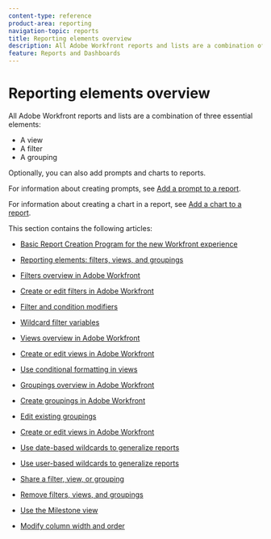 ```yaml
---
content-type: reference
product-area: reporting
navigation-topic: reports
title: Reporting elements overview
description: All Adobe Workfront reports and lists are a combination of three essential elements - views, filters, and groupings.
feature: Reports and Dashboards
---
```


# Reporting elements overview

All Adobe Workfront reports and lists are a combination of three essential elements:

* A view
* A filter
* A grouping

Optionally, you can also add prompts and charts to reports.

For information about creating prompts, see [Add a prompt to a report](../../../reports-and-dashboards/reports/creating-and-managing-reports/add-prompt-report.md).

For information about creating a chart in a report, see [Add a chart to a report](../../../reports-and-dashboards/reports/creating-and-managing-reports/add-chart-report.md).

This section contains the following articles:

* [Basic Report Creation Program for the new Workfront experience](https://one.workfront.com/s/basic-report-creation-program) 
* [Reporting elements: filters, views, and groupings](../../../reports-and-dashboards/reports/reporting-elements/reporting-elements-filters-views-groupings.md)
* [Filters overview in Adobe Workfront](../../../reports-and-dashboards/reports/reporting-elements/filters-overview.md) 
* [Create or edit filters in Adobe Workfront](../../../reports-and-dashboards/reports/reporting-elements/create-filters.md) 
* [Filter and condition modifiers](../../../reports-and-dashboards/reports/reporting-elements/filter-condition-modifiers.md) 
* [Wildcard filter variables](../../../reports-and-dashboards/reports/reporting-elements/understand-wildcard-filter-variables.md)
* [Views overview in Adobe Workfront](../../../reports-and-dashboards/reports/reporting-elements/views-overview.md) 
* [Create or edit views in Adobe Workfront](../../../reports-and-dashboards/reports/reporting-elements/create-edit-views.md) 
* [Use conditional formatting in views](../../../reports-and-dashboards/reports/reporting-elements/use-conditional-formatting-views.md)

  <!--
  <li data-mc-conditions="QuicksilverOrClassic.Draft mode"><a href="../../../reports-and-dashboards/reports/reporting-elements/groupings-overview-draft.md" class="MCXref xref" xrefformat="{para}">Groupings overview in&nbsp;Adobe Workfront (draft)</a> </li>
  -->

* [Groupings overview in Adobe Workfront](../../../reports-and-dashboards/reports/reporting-elements/groupings-overview.md) 
* [Create groupings in Adobe Workfront](../../../reports-and-dashboards/reports/reporting-elements/create-groupings.md) 
* [Edit existing groupings](../../../reports-and-dashboards/reports/reporting-elements/edit-existing-groupings.md)

  <!--
  <li data-mc-conditions="QuicksilverOrClassic.Draft mode"><a href="../../../reports-and-dashboards/reports/reporting-elements/advanced-filter-condition-qualifiers.md" class="MCXref xref" xrefformat="{para}">Advanced Filter and condition qualifiers </a> </li>
  -->

* [Create or edit views in Adobe Workfront](../../../reports-and-dashboards/reports/reporting-elements/create-edit-views.md) 
* [Use date-based wildcards to generalize reports](../../../reports-and-dashboards/reports/reporting-elements/use-date-based-wildcards-generalize-reports.md) 
* [Use user-based wildcards to generalize reports](../../../reports-and-dashboards/reports/reporting-elements/use-user-based-wildcards-generalize-reports.md) 
* [Share a filter, view, or grouping](../../../reports-and-dashboards/reports/reporting-elements/share-filter-view-grouping.md) 
* [Remove filters, views, and groupings](../../../reports-and-dashboards/reports/reporting-elements/remove-filters-views-groupings.md)

  <!--
  <li class="preview" data-mc-conditions="QuicksilverOrClassic.Quicksilver,QuicksilverOrClassic.Draft mode"><a href="../../../reports-and-dashboards/reports/reporting-elements/delete-filters.md" class="MCXref xref" xrefformat="{para}">Delete filters</a> (NOTE: this is in draft until the article is turned live)</li>
  -->

* [Use the Milestone view](../../../reports-and-dashboards/reports/reporting-elements/use-milestone-view.md) 
* [Modify column width and order](../../../reports-and-dashboards/reports/reporting-elements/modify-column-width-order.md)

